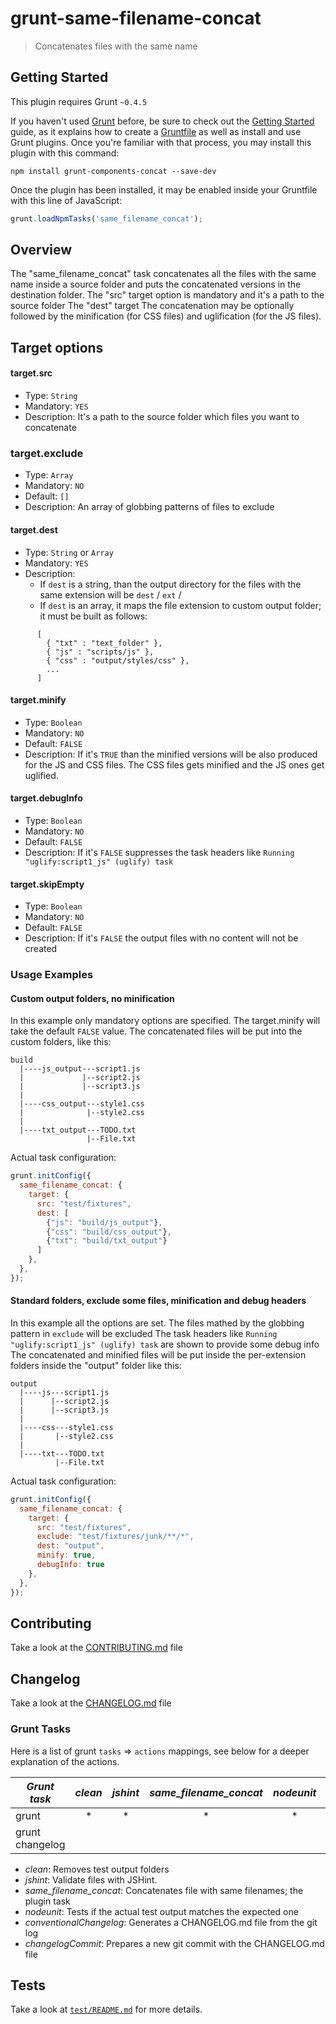# grunt-same-filename-concat

> Concatenates files with the same name

## Getting Started
This plugin requires Grunt `~0.4.5`

If you haven't used [Grunt](http://gruntjs.com/) before, be sure to check out the [Getting Started](http://gruntjs.com/getting-started) guide, as it explains how to create a [Gruntfile](http://gruntjs.com/sample-gruntfile) as well as install and use Grunt plugins. Once you're familiar with that process, you may install this plugin with this command:

```shell
npm install grunt-components-concat --save-dev
```

Once the plugin has been installed, it may be enabled inside your Gruntfile with this line of JavaScript:

```js
grunt.loadNpmTasks('same_filename_concat');
```

## Overview
The "same_filename_concat" task concatenates all the files with the same name inside a source folder and puts the concatenated versions  in the destination folder.
The "src" target option is mandatory and it's a path to the source folder
The "dest" target
The concatenation may be optionally followed by the minification (for CSS files) and uglification (for the JS files).

## Target options
#### target.src
* Type: `String`
* Mandatory: `YES`
* Description: It's a path to the source folder which files you want to concatenate

### target.exclude
* Type: `Array`
* Mandatory: `NO`
* Default: `[]`
* Description: An array of globbing patterns of files to exclude

#### target.dest
* Type: `String` or `Array`
* Mandatory: `YES`
* Description:
  * If `dest` is a string, than the output directory for the files with the same extension will be `dest` / `ext` /
  * If `dest` is an array, it maps the file extension to custom output folder; it must be built as follows:
```
      [
        { "txt" : "text_folder" },
        { "js" : "scripts/js" },
        { "css" : "output/styles/css" },
        ...
      ]
```

#### target.minify
* Type: `Boolean`
* Mandatory: `NO`
* Default: `FALSE`
* Description:
  If it's `TRUE` than the minified versions will be also produced for the JS and CSS files.
  The CSS files gets minified and the JS ones get uglified.

#### target.debugInfo
* Type: `Boolean`
* Mandatory: `NO`
* Default: `FALSE`
* Description: If it's `FALSE` suppresses the task headers like `Running "uglify:script1_js" (uglify) task`

#### target.skipEmpty
* Type: `Boolean`
* Mandatory: `NO`
* Default: `FALSE`
* Description: If it's `FALSE` the output files with no content will not be created

### Usage Examples

#### Custom output folders, no minification
In this example only mandatory options are specified.
The target.minify will take the default `FALSE` value.
The concatenated files will be put into the custom folders, like this:

```
build
  |----js_output---script1.js
  |             |--script2.js
  |             |--script3.js
  |
  |----css_output---style1.css
  |              |--style2.css
  |
  |----txt_output---TODO.txt
                 |--File.txt
```

Actual task configuration:

```js
grunt.initConfig({
  same_filename_concat: {
    target: {
      src: "test/fixtures",
      dest: [
        {"js": "build/js_output"},
        {"css": "build/css_output"},
        {"txt": "build/txt_output"}
      ]
    },
  },
});
```

#### Standard folders, exclude some files, minification and debug headers
In this example all the options are set.
The files mathed by the globbing pattern in `exclude` will be excluded
The task headers like `Running "uglify:script1_js" (uglify) task` are shown to provide some debug info
The concatenated and minified files will be put inside the per-extension folders inside the "output" folder like this:

```
output
  |----js---script1.js
  |      |--script2.js
  |      |--script3.js
  |
  |----css---style1.css
  |       |--style2.css
  |
  |----txt---TODO.txt
          |--File.txt
```


Actual task configuration:

```js
grunt.initConfig({
  same_filename_concat: {
    target: {
      src: "test/fixtures",
      exclude: "test/fixtures/junk/**/*",
      dest: "output",
      minify: true,
      debugInfo: true
    },
  },
});
```


## Contributing
Take a look at the [CONTRIBUTING.md](https://github.com/the-software-factory/grunt-components-concat/blob/master/CONTRIBUTING.md) file

## Changelog
Take a look at the [CHANGELOG.md]() file

### Grunt Tasks
Here is a list of grunt `tasks` => `actions` mappings, see below for a deeper explanation of the actions.

|   *Grunt task*  | *clean* | *jshint* | *same_filename_concat* | *nodeunit* | *conventionalChangelog* | *changelogCommit* |
|-----------------|:-------:|:--------:|:----------------------:|:----------:|:-----------------------:|:-----------------:|
|      grunt      |    *    |    *     |            *           |     *      |                         |                   |
| grunt changelog |         |          |                        |            |            *            |          *        |

* *clean*: Removes test output folders
* *jshint*: Validate files with JSHint.
* *same_filename_concat*: Concatenates file with same filenames; the plugin task
* *nodeunit*: Tests if the actual test output matches the expected one
* *conventionalChangelog*: Generates a CHANGELOG.md file from the git log
* *changelogCommit*: Prepares a new git commit with the CHANGELOG.md file

## Tests
Take a look at [`test/README.md`](test/README.md) for more details.
